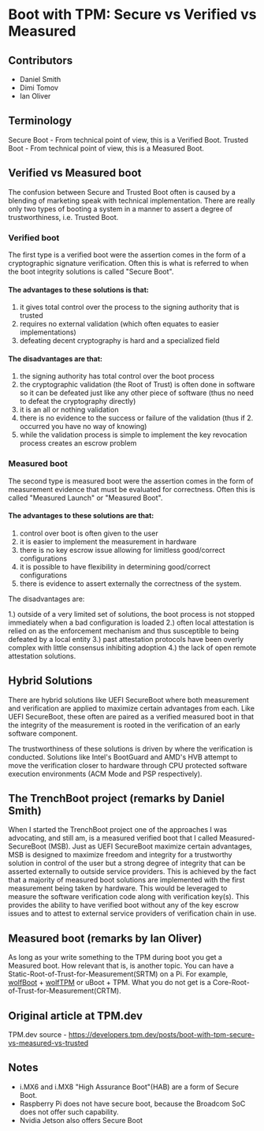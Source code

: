 # Boot with TPM: Secure vs Verified vs Measured

## Contributors
* Daniel Smith
* Dimi Tomov
* Ian Oliver

## Terminology

Secure Boot - From technical point of view, this is a Verified Boot.
Trusted Boot - From technical point of view, this is a 
Measured Boot.

## Verified vs Measured boot

The confusion between Secure and Trusted Boot often is caused by a blending of marketing speak with technical implementation. There are really only two types of booting a system in a manner to assert a degree of trustworthiness, i.e. Trusted Boot.

### Verified boot

The first type is a verified boot were the assertion comes in the form of a cryptographic signature verification. Often this is what is referred to when the boot integrity solutions is called "Secure Boot".

#### The advantages to these solutions is that:

1. it gives total control over the process to the signing authority that is trusted
2. requires no external validation (which often equates to easier implementations)
3. defeating decent cryptography is hard and a specialized field

#### The disadvantages are that:

1. the signing authority has total control over the boot process
2. the cryptographic validation (the Root of Trust) is often done in software so it can be defeated just like any other piece of software (thus no need to defeat the cryptography directly)
3. it is an all or nothing validation
4. there is no evidence to the success or failure of the validation (thus if 2. occurred you have no way of knowing)
5. while the validation process is simple to implement the key revocation process creates an escrow problem

### Measured boot

The second type is measured boot were the assertion comes in the form of measurement evidence that must be evaluated for correctness. Often this is called "Measured Launch" or "Measured Boot".

#### The advantages to these solutions are that:

1. control over boot is often given to the user
2. it is easier to implement the measurement in hardware
3. there is no key escrow issue allowing for limitless good/correct configurations
4. it is possible to have flexibility in determining good/correct configurations
5. there is evidence to assert externally the correctness of the system.

The disadvantages are:

1.) outside of a very limited set of solutions, the boot process is not stopped immediately when a bad configuration is loaded
2.) often local attestation is relied on as the enforcement mechanism and thus susceptible to being defeated by a local entity
3.) past attestation protocols have been overly complex with little consensus inhibiting adoption
4.) the lack of open remote attestation solutions.

## Hybrid Solutions

There are hybrid solutions like UEFI SecureBoot where both measurement and verification are applied to maximize certain advantages from each. Like UEFI SecureBoot, these often are paired as a verified measured boot in that the integrity of the measurement is rooted in the verification of an early software component.

The trustworthiness of these solutions is driven by where the verification is conducted. Solutions like Intel's BootGuard and AMD's HVB attempt to move the verification closer to hardware through CPU protected software execution environments (ACM Mode and PSP respectively).

## The TrenchBoot project (remarks by Daniel Smith)

When I started the TrenchBoot project one of the approaches I was advocating, and still am, is a measured verified boot that I called Measured-SecureBoot (MSB). Just as UEFI SecureBoot maximize certain advantages, MSB is designed to maximize freedom and integrity for a trustworthy solution in control of the user but a strong degree of integrity that can be asserted externally to outside service providers. This is achieved by the fact that a majority of measured boot solutions are implemented with the first measurement being taken by hardware. This would be leveraged to measure the software verification code along with verification key(s). This provides the ability to have verified boot without any of the key escrow issues and to attest to external service providers of verification chain in use.

## Measured boot (remarks by Ian Oliver)

As long as your write something to the TPM during boot you get a Measured boot. How relevant that is, is another topic. You can have a Static-Root-of-Trust-for-Measurement(SRTM) on a Pi. For example, [wolfBoot](https://github.com/wolfSSL/wolfBoot) + [wolfTPM](https://github.com/wolfSSL/wolfTPM) or  uBoot + TPM.  What you do not get is a Core-Root-of-Trust-for-Measurement(CRTM).

## Original article at TPM.dev

TPM.dev source - https://developers.tpm.dev/posts/boot-with-tpm-secure-vs-measured-vs-trusted

## Notes

* i.MX6 and i.MX8 "High Assurance Boot"(HAB) are a form of Secure Boot.
* Raspberry Pi does not have secure boot, because the Broadcom SoC does not offer such capability.
* Nvidia Jetson also offers Secure Boot

